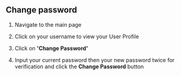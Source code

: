 
## Change password

1. Navigate to the main page

1. Click on your username to view your User Profile

1. Click on **'Change Password'**

1. Input your current password then your new password twice for verification and click the **Change Password** button

